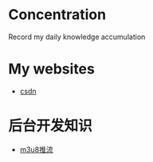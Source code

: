 # Concentration
Record my daily knowledge accumulation
# My websites
* [csdn](https://blog.csdn.net/qq_35302327?spm=1000.2115.3001.5343)
# 后台开发知识
* [m3u8推流](https://www.cnblogs.com/xuey/p/9244434.html)
